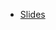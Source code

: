  - [Slides](https://docs.google.com/presentation/d/1gB4XNKZPpaxyDuoqxw_5PGQCgxvD72N1BCCvlZ5HYDg/edit?usp=sharing)
